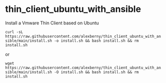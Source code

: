 # thin_client_ubuntu_with_ansible

Install a Vmware Thin Client based on Ubuntu

```curl -sL https://raw.githubusercontent.com/alexberny/thin_client_ubuntu_with_ansible/main/install.sh -o install.sh && bash install.sh && rm install.sh```

or

```wget https://raw.githubusercontent.com/alexberny/thin_client_ubuntu_with_ansible/main/install.sh -O install.sh && bash install.sh && rm install.sh```

